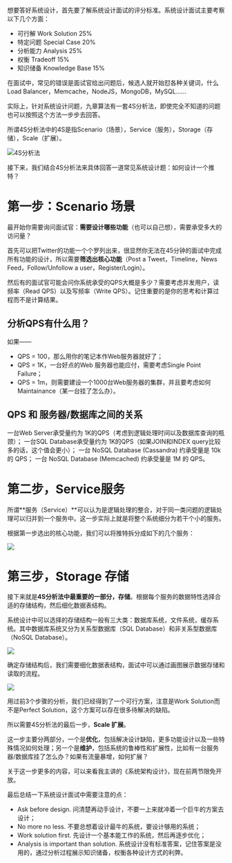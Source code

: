 想要答好系统设计，首先要了解系统设计面试的评分标准。系统设计面试主要考察以下几个方面：

- 可行解 Work Solution 25%
- 特定问题 Special Case 20%
- 分析能力 Analysis 25%
- 权衡 Tradeoff 15%
- 知识储备 Knowledge Base 15%

在面试中，常见的错误是面试官给出问题后，候选人就开始怼各种关键词，什么Load Balancer，Memcache，NodeJS，MongoDB，MySQL……

实际上，针对系统设计问题，九章算法有一套4S分析法，即使完全不知道的问题也可以按照这个方法一步步去回答。

所谓4S分析法中的4S是指Scenario（场景），Service（服务），Storage（存储），Scale（扩展）。

![4S分析法](https://github.com/ninechapter-algorithm/ninechapter-algorithm/blob/master/pictures/4S%E5%88%86%E6%9E%90%E6%B3%95.png)

接下来，我们结合4S分析法来具体回答一道常见系统设计题：如何设计一个推特？

# 第一步：Scenario 场景
最开始你需要询问面试官：**需要设计哪些功能**（也可以自己想），需要承受多大的访问量？

首先可以把Twitter的功能一个个罗列出来，很显然你无法在45分钟的面试中完成所有功能的设计，所以需要**筛选出核心功能**（Post a Tweet，Timeline，News Feed，Follow/Unfollow a user，Register/Login）。

然后有的面试官可能会问你系统承受的QPS大概是多少？需要考虑并发用户，读频率（Read QPS）以及写频率（Write QPS）。记住重要的是你的思考和计算过程而不是计算结果。

## 分析QPS有什么用？

如果——
- QPS = 100，那么用你的笔记本作Web服务器就好了；
- QPS = 1K，一台好点的Web 服务器也能应付，需要考虑Single Point Failure；
- QPS = 1m，则需要建设一个1000台Web服务器的集群，并且要考虑如何Maintainance（某一台挂了怎么办）。

## QPS 和 服务器/数据库之间的关系

一台Web Server承受量约为 1K的QPS（考虑到逻辑处理时间以及数据库查询的瓶颈）；
一台SQL Database承受量约为 1K的QPS（如果JOIN和INDEX query比较多的话，这个值会更小）；
一台 NoSQL Database (Cassandra) 约承受量是 10k 的 QPS；
一台 NoSQL Database (Memcached) 约承受量是 1M 的 QPS。

# 第二步，Service服务
所谓**服务（Service）**可以认为是逻辑处理的整合，对于同一类问题的逻辑处理可以归并到一个服务中。这一步实际上就是将整个系统细分为若干个小的服务。

根据第一步选出的核心功能，我们可以将推特拆分成如下的几个服务：

![](https://github.com/ninechapter-algorithm/ninechapter-algorithm/blob/master/pictures/%E6%9C%8D%E5%8A%A1.png)

# 第三步，Storage 存储
接下来就是**4S分析法中最重要的一部分，存储**。根据每个服务的数据特性选择合适的存储结构，然后细化数据表结构。

系统设计中可以选择的存储结构一般有三大类：数据库系统，文件系统，缓存系统。其中数据库系统又分为关系型数据库（SQL Database）和非关系型数据库（NoSQL Database）。

![](https://github.com/ninechapter-algorithm/ninechapter-algorithm/blob/master/pictures/4S%E5%88%86%E6%9E%90%E6%B3%95%20-%20%E5%AD%98%E5%82%A8.png)

确定存储结构后，我们需要细化数据表结构，面试中可以通过画图展示数据存储和读取的流程。

![](https://github.com/ninechapter-algorithm/ninechapter-algorithm/blob/master/pictures/4S%E5%88%86%E6%9E%90%E6%B3%95%20-%20%E6%95%B0%E6%8D%AE%E7%BB%93%E6%9E%84.png)

用过前3个步骤的分析，我们已经得到了一个可行方案，注意是Work Solution而不是Perfect Solution，这个方案可以存在很多待解决的缺陷。

所以需要4S分析法的最后一步，**Scale 扩展**。

这一步主要分两部分，一个是**优化**，包括解决设计缺陷，更多功能设计以及一些特殊情况如何处理；另一个是**维护**，包括系统的鲁棒性和扩展性，比如有一台服务器/数据库挂了怎么办？如果有流量暴增，如何扩展？

关于这一步更多的内容，可以来看我主讲的《系统架构设计》，现在前两节限免开放。

最后总结一下系统设计面试中需要注意的点：

- Ask before design. 问清楚再动手设计，不要一上来就冲着一个巨牛的方案去设计；
- No more no less. 不要总想着设计最牛的系统，要设计够用的系统；
- Work solution first. 先设计一个基本能工作的系统，然后再逐步优化；
- Analysis is important than solution. 系统设计没有标准答案，记住答案是没用的，通过分析过程展示知识储备，权衡各种设计方式的利弊。

